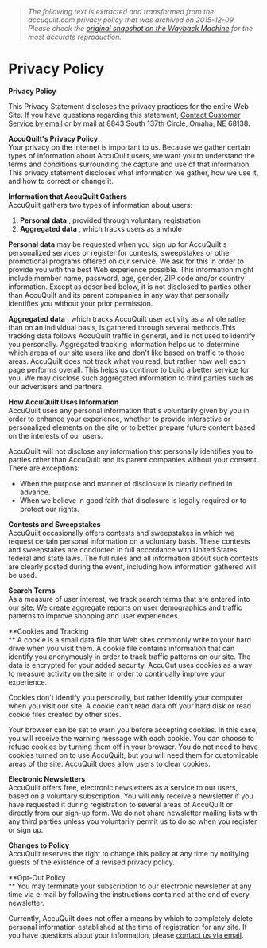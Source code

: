 > *The following text is extracted and transformed from the accuquilt.com privacy policy that was archived on 2015-12-09. Please check the [original snapshot on the Wayback Machine](https://web.archive.org/web/20151209194017id_/http%3A//www.accuquilt.com/privacy-policy) for the most accurate reproduction.*

# Privacy Policy

**Privacy Policy**

This Privacy Statement discloses the privacy practices for the entire Web Site. If you have questions regarding this statement, [Contact Customer Service by email](https://web.archive.org/contact-us) or by mail at 8843 South 137th Circle, Omaha, NE 68138.

**AccuQuilt's Privacy Policy**  
Your privacy on the Internet is important to us. Because we gather certain types of information about AccuQuilt users, we want you to understand the terms and conditions surrounding the capture and use of that information. This privacy statement discloses what information we gather, how we use it, and how to correct or change it.

**Information that AccuQuilt Gathers**  
AccuQuilt gathers two types of information about users:

  1. **Personal data** , provided through voluntary registration
  2. **Aggregated data** , which tracks users as a whole



**Personal data** may be requested when you sign up for AccuQuilt's personalized services or register for contests, sweepstakes or other promotional programs offered on our service. We ask for this in order to provide you with the best Web experience possible. This information might include member name, password, age, gender, ZIP code and/or country information. Except as described below, it is not disclosed to parties other than AccuQuilt and its parent companies in any way that personally identifies you without your prior permission.

**Aggregated data** , which tracks AccuQuilt user activity as a whole rather than on an individual basis, is gathered through several methods.This tracking data follows AccuQuilt traffic in general, and is not used to identify you personally. Aggregated tracking information helps us to determine which areas of our site users like and don't like based on traffic to those areas. AccuQuilt does not track what you read, but rather how well each page performs overall. This helps us continue to build a better service for you. We may disclose such aggregated information to third parties such as our advertisers and partners.

**How AccuQuilt Uses Information**  
AccuQuilt uses any personal information that's voluntarily given by you in order to enhance your experience, whether to provide interactive or personalized elements on the site or to better prepare future content based on the interests of our users.

AccuQuilt will not disclose any information that personally identifies you to parties other than AccuQuilt and its parent companies without your consent. There are exceptions:

  * When the purpose and manner of disclosure is clearly defined in advance.
  * When we believe in good faith that disclosure is legally required or to protect our rights.



**Contests and Sweepstakes**  
AccuQuilt occasionally offers contests and sweepstakes in which we request certain personal information on a voluntary basis. These contests and sweepstakes are conducted in full accordance with United States federal and state laws. The full rules and all information about such contests are clearly posted during the event, including how information gathered will be used.

**Search Terms**  
As a measure of user interest, we track search terms that are entered into our site. We create aggregate reports on user demographics and traffic patterns to improve shopping and user experiences.

**Cookies and Tracking  
** A cookie is a small data file that Web sites commonly write to your hard drive when you visit them. A cookie file contains information that can identify you anonymously in order to track traffic patterns on our site. The data is encrypted for your added security. AccuCut uses cookies as a way to measure activity on the site in order to continually improve your experience.

Cookies don't identify you personally, but rather identify your computer when you visit our site. A cookie can't read data off your hard disk or read cookie files created by other sites.

Your browser can be set to warn you before accepting cookies. In this case, you will receive the warning message with each cookie. You can choose to refuse cookies by turning them off in your browser. You do not need to have cookies turned on to use AccuQuilt, but you will need them for customizable areas of the site. AccuQuilt does allow users to clear cookies.

**Electronic Newsletters**  
AccuQuilt offers free, electronic newsletters as a service to our users, based on a voluntary subscription. You will only receive a newsletter if you have requested it during registration to several areas of AccuQuilt or directly from our sign-up form. We do not share newsletter mailing lists with any third parties unless you voluntarily permit us to do so when you register or sign up.

**Changes to Policy**  
AccuQuilt reserves the right to change this policy at any time by notifying guests of the existence of a revised privacy policy.

**Opt-Out Policy  
** You may terminate your subscription to our electronic newsletter at any time via e-mail by following the instructions contained at the end of every newsletter.

Currently, AccuQuilt does not offer a means by which to completely delete personal information established at the time of registration for any site. If you have questions about your information, please [contact us via email](https://web.archive.org/contact-us).
